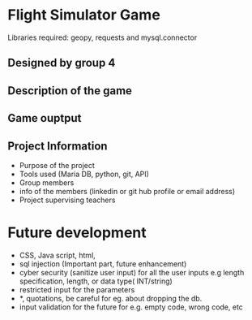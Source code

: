 # Flight Simulator Game

Libraries required: geopy, requests and mysql.connector

## Designed by group 4

## Description of the game

## Game ouptput

## Project Information

- Purpose of the project
- Tools used (Maria DB, python, git, API)
- Group members
- info of the members (linkedin or git hub profile or email address)
- Project supervising teachers

# Future development

- CSS, Java script, html,
- sql injection (Important part, future enhancement)
- cyber security (sanitize user input) for all the user inputs e.g length specification, length, or data type(
  INT/string)
- restricted input for the parameters
- *, quotations, be careful for eg. about dropping the db.
- input validation for the future for e.g. empty code, wrong code, etc
